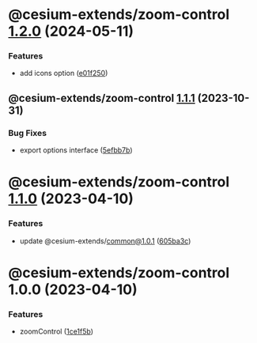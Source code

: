 # @cesium-extends/zoom-control [1.2.0](https://github.com/hongfaqiu/cesium-extends/compare/@cesium-extends/zoom-control@1.1.1...@cesium-extends/zoom-control@1.2.0) (2024-05-11)


### Features

* add icons option ([e01f250](https://github.com/hongfaqiu/cesium-extends/commit/e01f2500267a700585155e2ab1a462368c7a62b0))

## @cesium-extends/zoom-control [1.1.1](https://github.com/hongfaqiu/cesium-extends/compare/@cesium-extends/zoom-control@1.1.0...@cesium-extends/zoom-control@1.1.1) (2023-10-31)


### Bug Fixes

* export options interface ([5efbb7b](https://github.com/hongfaqiu/cesium-extends/commit/5efbb7bed8726324cc95fba3bfc5a97d9af1c1cf))

# @cesium-extends/zoom-control [1.1.0](https://github.com/hongfaqiu/cesium-extends/compare/@cesium-extends/zoom-control@1.0.0...@cesium-extends/zoom-control@1.1.0) (2023-04-10)


### Features

* update @cesium-extends/common@1.0.1 ([605ba3c](https://github.com/hongfaqiu/cesium-extends/commit/605ba3c4995f548381aa573c4f18926ef8b7e7fb))

# @cesium-extends/zoom-control 1.0.0 (2023-04-10)


### Features

* zoomControl ([1ce1f5b](https://github.com/hongfaqiu/cesium-extends/commit/1ce1f5bb22d1ea543321e95a4a196f3dc633b40e))
